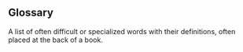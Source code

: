 ## Glossary
A list of often difficult or specialized words with their definitions, often placed at the back of a book.
